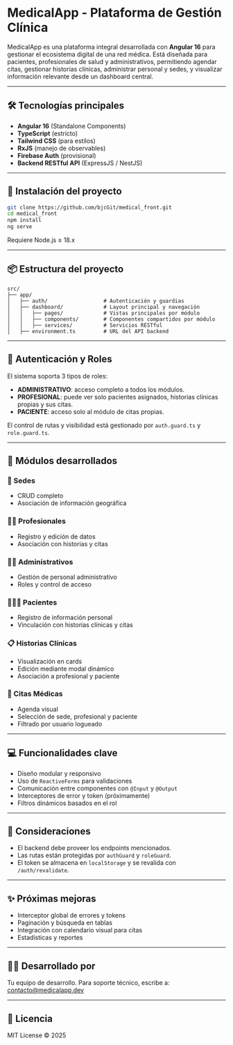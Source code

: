 # MedicalApp - Plataforma de Gestión Clínica

MedicalApp es una plataforma integral desarrollada con **Angular 16** para gestionar el ecosistema digital de una red médica. Está diseñada para pacientes, profesionales de salud y administrativos, permitiendo agendar citas, gestionar historias clínicas, administrar personal y sedes, y visualizar información relevante desde un dashboard central.

---

## 🛠️ Tecnologías principales

- **Angular 16** (Standalone Components)
- **TypeScript** (estricto)
- **Tailwind CSS** (para estilos)
- **RxJS** (manejo de observables)
- **Firebase Auth** (provisional)
- **Backend RESTful API** (ExpressJS / NestJS)

---

## 🚀 Instalación del proyecto

```bash
git clone https://github.com/bjcGit/medical_front.git
cd medical_front
npm install
ng serve
```

Requiere Node.js ≥ 18.x

---

## 📦 Estructura del proyecto

```
src/
├── app/
│   ├── auth/                  # Autenticación y guardias
│   ├── dashboard/             # Layout principal y navegación
│   │   ├── pages/             # Vistas principales por módulo
│   │   ├── components/        # Componentes compartidos por módulo
│   │   ├── services/          # Servicios RESTful
│   ├── environment.ts         # URL del API backend
```

---

## 🔐 Autenticación y Roles

El sistema soporta 3 tipos de roles:

- **ADMINISTRATIVO**: acceso completo a todos los módulos.
- **PROFESIONAL**: puede ver solo pacientes asignados, historias clínicas propias y sus citas.
- **PACIENTE**: acceso solo al módulo de citas propias.

El control de rutas y visibilidad está gestionado por `auth.guard.ts` y `role.guard.ts`.

---

## 🧩 Módulos desarrollados

### 🏥 Sedes
- CRUD completo
- Asociación de información geográfica

### 👨‍⚕️ Profesionales
- Registro y edición de datos
- Asociación con historias y citas

### 👩‍💼 Administrativos
- Gestión de personal administrativo
- Roles y control de acceso

### 🧑‍🤝‍🧑 Pacientes
- Registro de información personal
- Vinculación con historias clínicas y citas

### 📋 Historias Clínicas
- Visualización en cards
- Edición mediante modal dinámico
- Asociación a profesional y paciente

### 📅 Citas Médicas
- Agenda visual
- Selección de sede, profesional y paciente
- Filtrado por usuario logueado

---

## 💻 Funcionalidades clave

- Diseño modular y responsivo
- Uso de `ReactiveForms` para validaciones
- Comunicación entre componentes con `@Input` y `@Output`
- Interceptores de error y token (próximamente)
- Filtros dinámicos basados en el rol

---

## 📖 Consideraciones

- El backend debe proveer los endpoints mencionados.
- Las rutas están protegidas por `authGuard` y `roleGuard`.
- El token se almacena en `localStorage` y se revalida con `/auth/revalidate`.

---

## ✨ Próximas mejoras

- Interceptor global de errores y tokens
- Paginación y búsqueda en tablas
- Integración con calendario visual para citas
- Estadísticas y reportes

---

## 👨‍💻 Desarrollado por

Tu equipo de desarrollo. Para soporte técnico, escribe a: contacto@medicalapp.dev

---

## 📜 Licencia

MIT License © 2025